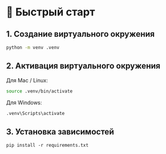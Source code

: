 # 🚀 Быстрый старт 

## 1. Создание виртуального окружения

```bash
python -m venv .venv
```

## 2. Активация виртуального окружения
Для Mac / Linux:
```bash
source .venv/bin/activate
```

Для Windows:
```bash
.venv\Scripts\activate
```

## 3. Установка зависимостей
```
pip install -r requirements.txt
```
